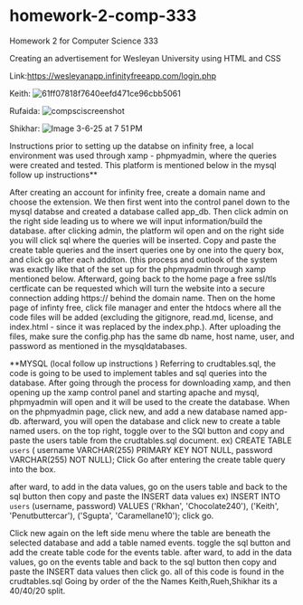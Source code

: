 # homework-2-comp-333
Homework 2 for Computer Science 333

Creating an advertisement for Wesleyan University using HTML and CSS

Link:https://wesleyanapp.infinityfreeapp.com/login.php

Keith:
![61ff07818f7640eefd471ce96cbb5061](https://github.com/user-attachments/assets/fa9e6157-93f6-4bc1-8dae-230088f8773f)


Rufaida: 
![compsciscreenshot](https://github.com/user-attachments/assets/ebd24dea-6f43-4327-9ec7-2cc7cf8aea64)


Shikhar:
![Image 3-6-25 at 7 51 PM](https://github.com/user-attachments/assets/7f829c9d-e2f5-494e-b473-c08fdcfd75f2)


Instructions 
prior to setting up the databse on infinity free, a local environment was used through xamp - phpmyadmin, where the queries were created and tested. This platform is mentioned below in the mysql follow up instructions**

After creating an account for infinity free, create a domain name and choose the extension. We then first went into the control panel down to the mysql databse and created a database called app_db. Then click admin on the right side leading us to where we will input information/build the database. after clicking admin, the platform wil open and on the right side you will click sql where the queries will be inserted. Copy and paste the create table queries and the insert queries one by one into the query box, and click go after each additon. (this process and outlook of the system was exactly like that of the set up for the phpmyadmin through xamp mentioned below. 
Afterward, going back to the home page a free ssl/tls certficate can be requested which will turn the website into a secure connection adding https:// behind the domain name. Then on the home page of infinty free, click file manager and enter the htdocs where all the code files will be added (excluding the gitignore, read.md, license, and index.html - since it was replaced by the index.php.). After uploading the files, make sure the config.php has the same db name, host name, user, and password as mentioned in the mysqldatabases.



**MYSQL (local follow up instructions )
Referring to crudtables.sql, the code is going to be used to implement tables and sql queries into the database. 
After going through the process for downloading xamp, and then opening up the xamp control panel and starting apache and mysql, phpmyadmin will open and it will be used to the create the database. 
When on the phpmyadmin page, click new, and add a new database named app-db. afterward, you will open the database and click new to create a table named users. on the top right, toggle over to the SQl button and copy and paste the users table from the crudtables.sql document.
ex) CREATE TABLE  `users` (
    username VARCHAR(255) PRIMARY KEY NOT NULL, 
    password VARCHAR(255) NOT NULL);
Click Go after entering the create table query into the box.

after ward, to add in the data values, go on the users table and back to the sql button then copy and paste the INSERT data values
ex) 
INSERT INTO  `users` (username, password)
VALUES
 ('Rkhan', 'Chocolate240'),
 ('Keith', 'Penutbuttercar'),
 ('Sgupta', 'Caramellane10');
 click go.

Click new again on the left side menu where the table are beneath the selected database and add a table named events. toggle the sql button and add the create table code for the events table. 
after ward, to add in the data values, go on the events table and back to the sql button then copy and paste the INSERT data values
  then click go. 
all of this code is found in the crudtables.sql
Going by order of the the Names Keith,Rueh,Shikhar its a 40/40/20 split. 
